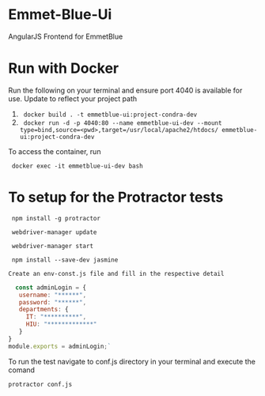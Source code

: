 # Emmet-Blue-Ui
AngularJS Frontend for EmmetBlue

# Run with Docker
Run the following on your terminal and ensure port 4040 is available for use.
Update <pwd> to reflect your project path

1. ` docker build . -t emmetblue-ui:project-condra-dev`
2. ` docker run -d -p 4040:80 --name emmetblue-ui-dev --mount type=bind,source=<pwd>,target=/usr/local/apache2/htdocs/ emmetblue-ui:project-condra-dev`

To access the container, run

` docker exec -it emmetblue-ui-dev bash`


# To setup for the Protractor tests

` npm install -g protractor`

` webdriver-manager update`

` webdriver-manager start`

` npm install --save-dev jasmine`



`Create an env-const.js file and fill in the respective detail`

``` js 
  const adminLogin = {
   username: "******",
   password: "******",
   departments: {
     IT: "**********",
     HIU: "*************"
   }
}
module.exports = adminLogin;`
```

To run the test navigate to conf.js directory in your terminal and execute the comand

`protractor conf.js`
